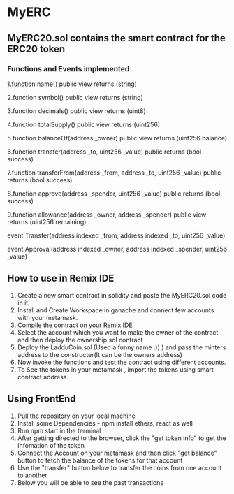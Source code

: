 # MyERC
## MyERC20.sol contains the smart contract for the ERC20 token 
### Functions and Events implemented
1.function name() public view returns (string)

2.function symbol() public view returns (string)

3.function decimals() public view returns (uint8)

4.function totalSupply() public view returns (uint256)

5.function balanceOf(address _owner) public view returns (uint256 balance)

6.function transfer(address _to, uint256 _value) public returns (bool success)

7.function transferFrom(address _from, address _to, uint256 _value) public returns (bool success)

8.function approve(address _spender, uint256 _value) public returns (bool success)

9.function allowance(address _owner, address _spender) public view returns (uint256 remaining)


event Transfer(address indexed _from, address indexed _to, uint256 _value)

event Approval(address indexed _owner, address indexed _spender, uint256 _value)


## How to use in Remix IDE
1. Create a new smart contract in solidity and paste the MyERC20.sol code in it.
2. Install and Create Workspace in ganache and connect few accounts with your metamask.
3. Compile the contract on your Remix IDE
4. Select the account which you want to make the owner of the contract and then deploy the ownership.sol contract
5. Deploy the LadduCoin.sol (Used a funny name :)) ) and pass the minters address to the constructer(It can be the owners address)
6. Now invoke the functions and test the contract using different accounts.
7. To See the tokens in your metamask , import the tokens using smart contract address.

## Using FrontEnd
1. Pull the repository on your local machine
2. Install some Dependencies - npm install ethers, react as well
3. Run npm start in the terminal
4. After getting directed to the browser, click the "get token info" to get the infomation of the token
5. Connect the Account on your metamask and then click "get balance" button to fetch the balance of the tokens for that account
6. Use the "transfer" button below to transfer the coins from one account to another
7. Below you will be able to see the past transactions



